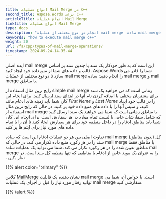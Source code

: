 ```yaml
---
title: انواع عملیات Mail Merge در C++
second_title: Aspose.Words برای C++
articleTitle: انواع عملیات Mail Merge
linktitle: انواع عملیات Mail Merge
type: docs
description: "انجام دو نوع مختلف از عملیات mail merge: ساده mail merge و mail merge با مناطق با استفاده از C++. ساده mail merge کل سند را در هر رکورد منبع داده تکرار می کند، در حالی که mail merge با مناطق فقط مناطق مشخص شده را در هر رکورد تکرار می کند."
keywords: "how to execute mail merge c++"
weight: 20
url: /fa/cpp/types-of-mail-merge-operations/
timestamp: 2024-09-24-14-35-44
---
```


ایده اصلی mail merge این است که به طور خودکار یک سند یا چندین سند بر اساس قالب و داده های شما از منبع داده خود ایجاد کنید. Aspose.Words شما را قادر می سازد تا دو نوع مختلف از عملیات mail merge را انجام دهید: ساده mail merge و mail merge با مناطق.

رایج ترین مثال استفاده از simple mail merge زمانی است که می خواهید یک سند برای مشتریان مختلف با اضافه کردن نام آنها در ابتدای سند ارسال کنید. برای انجام این کار، شما باید زمینه های ادغام مانند *First Name* و *Last Name* را در قالب خود ایجاد کنید، و سپس آنها را با داده های منبع داده خود پر کنید. در حالی که رایج ترین مثال استفاده از mail merge با مناطق زمانی است که شما می خواهید یک سند ارسال کنید که شامل سفارشات خاص با لیست تمام موارد در هر سفارش است. برای انجام این کار، شما باید مناطق ادغام را در داخل منطقه خود برای هر سفارش ایجاد کنید تا آن را با تمام داده های مورد نیاز برای آیتم ها پر کنید.

تفاوت اصلی بین هر دو عملیات ادغام این است که ساده mail merge (بدون مناطق) کل سند را در هر رکورد منبع داده تکرار می کند، در حالی که mail merge با مناطق فقط مناطق تعیین شده را در هر رکورد تکرار می کند. شما می توانید یک عملیات ساده mail merge را به عنوان یک مورد خاص از ادغام با مناطقی که تنها منطقه کل سند است، در نظر بگیرید.

{{% alert color="primary" %}}

کلاس [MailMerge](https://reference.aspose.com/words/cpp/class/aspose.words.mailmerging/mailmerge/) نشان دهنده یک قابلیت mail merge است. با خواص آن، شما می توانید رفتار مورد نیاز را قبل از اجرای یک عملیات mail merge سفارشی کنید.

{{% /alert %}}

